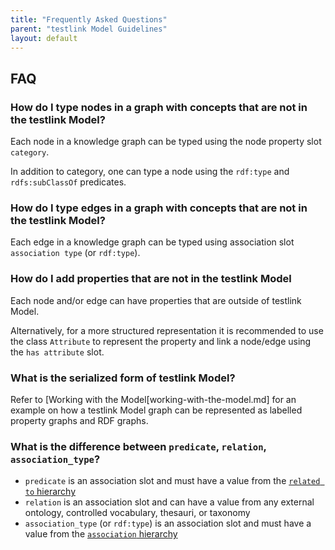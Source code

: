 ```yaml
---
title: "Frequently Asked Questions"
parent: "testlink Model Guidelines"
layout: default
---
```


## FAQ

### How do I type nodes in a graph with concepts that are not in the testlink Model?

Each node in a knowledge graph can be typed using the node property slot `category`.

In addition to category, one can type a node using the `rdf:type` and `rdfs:subClassOf` predicates.


### How do I type edges in a graph with concepts that are not in the testlink Model?

Each edge in a knowledge graph can be typed using association slot `association type` (or `rdf:type`).


### How do I add properties that are not in the testlink Model

Each node and/or edge can have properties that are outside of testlink Model. 

Alternatively, for a more structured representation it is recommended to use the class `Attribute` to represent the property and link a node/edge using the `has attribute` slot.

### What is the serialized form of testlink Model?

Refer to [Working with the Model[working-with-the-model.md] for an example on how a testlink Model graph can be represented as labelled property graphs and RDF graphs.

### What is the difference between `predicate`, `relation`, `association_type`?

- `predicate` is an association slot and must have a value from the [`related to` hierarchy](https://testlink.github.io/testlink-model/docs/related_to)
- `relation` is an association slot and can have a value from any external ontology, controlled vocabulary, thesauri, or taxonomy
- `association_type` (or `rdf:type`) is an association slot and must have a value from the [`association` hierarchy](https://testlink.github.io/testlink-model/docs/Association)

